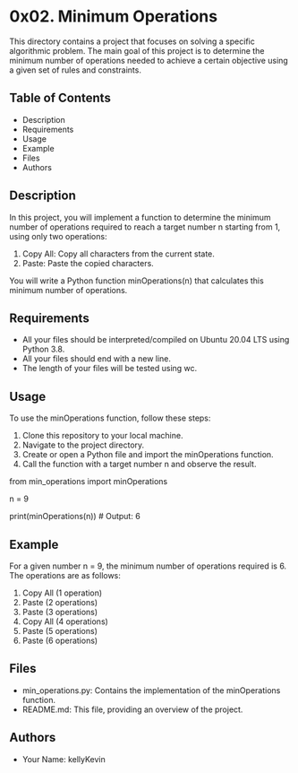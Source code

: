  # 0x02. Minimum Operations

This directory contains a project that focuses on solving a specific algorithmic problem. The main goal of this project is to determine the minimum number of operations needed to achieve a certain objective using a given set of rules and constraints.

## Table of Contents
- Description
- Requirements
- Usage
- Example
- Files
- Authors

## Description

In this project, you will implement a function to determine the minimum number of operations required to reach a target number n starting from 1, using only two operations:

1. Copy All: Copy all characters from the current state.
2. Paste: Paste the copied characters.

You will write a Python function minOperations(n) that calculates this minimum number of operations.

## Requirements

- All your files should be interpreted/compiled on Ubuntu 20.04 LTS using Python 3.8.
- All your files should end with a new line.
- The length of your files will be tested using wc.

## Usage

To use the minOperations function, follow these steps:

1. Clone this repository to your local machine.
2. Navigate to the project directory.
3. Create or open a Python file and import the minOperations function.
4. Call the function with a target number n and observe the result.


from min_operations import minOperations



n = 9

print(minOperations(n))  # Output: 6

## Example

For a given number n = 9, the minimum number of operations required is 6. The operations are as follows:

1. Copy All (1 operation)
2. Paste (2 operations)
3. Paste (3 operations)
4. Copy All (4 operations)
5. Paste (5 operations)
6. Paste (6 operations)

## Files

- min_operations.py: Contains the implementation of the minOperations function.
- README.md: This file, providing an overview of the project.

## Authors

- Your Name: kellyKevin
